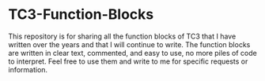 # TC3-Function-Blocks
This repository is for sharing all the function blocks of TC3 that I have written over the years and that I will continue to write.
The function blocks are written in clear text, commented, and easy to use, no more piles of code to interpret.
Feel free to use them and write to me for specific requests or information.
